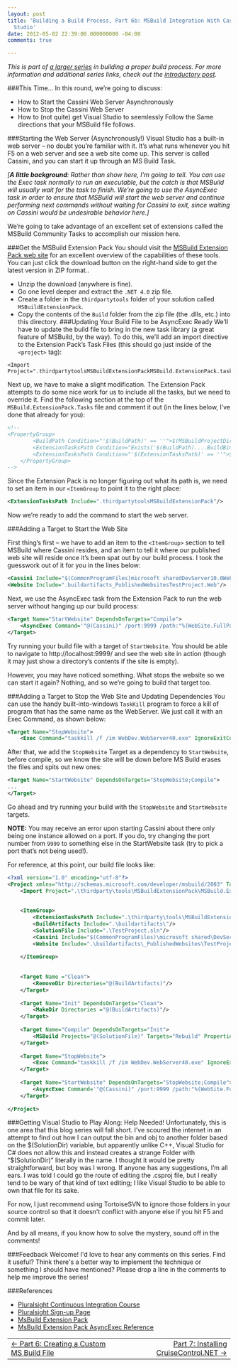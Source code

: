 ```yaml
---
layout: post
title: 'Building a Build Process, Part 6b: MSBuild Integration With Cassini and Visual
  Studio'
date: 2012-05-02 22:39:00.000000000 -04:00
comments: true

---
```

*This is part of [a larger series]() in building a proper build process. For more information and additional series links, check out the [introductory post]().*

###This Time…
In this round, we’re going to discuss:

* How to Start the Cassini Web Server Asynchronously 
* How to Stop the Cassini Web Server  
* How to (not quite) get Visual Studio to seemlessly Follow the Same directions that your MSBuild file follows.


###Starting the Web Server (Asynchronously!)
Visual Studio has a built-in web server – no doubt you’re familiar with it. It’s what runs whenever you hit F5 on a web server and see a web site come up. This server is called Cassini, and you can start it up through an MS Build Task.

*[**A little background**: Rather than show here, I’m going to tell. You can use the Exec task normally to run an executable, but the catch is that MSBuild will usually wait for the task to finish. We’re going to use the AsyncExec task in order to ensure that MSBuild will start the web server and continue performing next commands without waiting for Cassini to exit, since waiting on Cassini would be undesirable behavior here.]*

We’re going to take advantage of an excellent set of extensions called the MSBuild Community Tasks to accomplish our mission here.

###Get the MSBuild Extension Pack
You should visit the [MSBuild Extension Pack web site]() for an excellent overview of the capabilities of these tools. You can just click the download button on the right-hand side to get the latest version in ZIP format..

* Unzip the download (anywhere is fine).
* Go one level deeper and extract the `.NET 4.0` zip file.
* Create a folder in the `thirdpartytools` folder of your solution called `MSBuildExtensionPack`.
* Copy the contents of the `Build` folder from the zip file (the .dlls, etc.) into this directory.
###Updating Your Build File to be AsyncExec Ready
We’ll have to update the build file to bring in the new task library (a great feature of MSBuild, by the way). To do this, we’ll add an import directive to the Extension Pack’s Task Files (this should go just inside of the `<project>` tag):

```
<Import Project=".thirdpartytoolsMSBuildExtensionPackMSBuild.ExtensionPack.tasks">`
```

Next up, we have to make a slight modification. The Extension Pack attempts to do some nice work for us to include all the tasks, but we need to override it. Find the following section at the top of the `MSBuild.ExtensionPack.Tasks` file and comment it out (in the lines below, I’ve done that already for you):

```xml
<!--    
<PropertyGroup>
        <BuildPath Condition="'$(BuildPath)' == ''">$(MSBuildProjectDirectory)</BuildPath>
        <ExtensionTasksPath Condition="Exists('$(BuildPath)....BuildBinariesMSBuild.ExtensionPack.dll')">$(BuildPath)....BuildBinaries</ExtensionTasksPath>
        <ExtensionTasksPath Condition="'$(ExtensionTasksPath)' == ''">$(MSBuildExtensionsPath)ExtensionPack4.0</ExtensionTasksPath>
    </PropertyGroup>
-->
```

Since the Extension Pack is no longer figuring out what its path is, we need to set an item in our `<ItemGroup` to point it to the right place: 

```xml
<ExtensionTasksPath Include=".thirdpartytoolsMSBuildExtensionPack"/>
```
Now we’re ready to add the command to start the web server.

###Adding a Target to Start the Web Site

First thing’s first – we have to add an item to the `<ItemGroup>` section to tell MSBuild where Cassini resides, and an item to tell it where our published web site will reside once it’s been spat out by our build process. I took the guesswork out of it for you in the lines below: 

```xml
<Cassini Include="$(CommonProgramFiles)microsoft sharedDevServer10.0WebDev.WebServer40.exe"/>
<Website Include=".buildartifacts_PublishedWebsitesTestProject.Web"/>
```

Next, we use the AsyncExec task from the Extension Pack to run the web server without hanging up our build process:

```xml
<Target Name="StartWebsite" DependsOnTargets="Compile">         
    <AsyncExec Command='"@(Cassini)" /port:9999 /path:"%(WebSite.FullPath)" /vpath:'/>     
</Target>
```
Try running your build file with a target of `StartWebsite`. You should be able to navigate to http://localhost:9999/ and see the web site in action (though it may just show a directory’s contents if the site is empty).

However, you may have noticed something. What stops the website so we can start it again? Nothing, and so we’re going to build that target too.

###Adding a Target to Stop the Web Site and Updating Dependencies
You can use the handy built-into-windows `TaskKill` program to force a kill of program that has the same name as the WebServer. We just call it with an Exec Command, as shown below:

```xml
<Target Name="StopWebsite">         
    <Exec Command="taskkill /f /im WebDev.WebServer40.exe" IgnoreExitCode="true" IgnoreStandardErrorWarningFormat="true"/>     </Target>
```
After that, we add the `StopWebsite` Target as a dependency to `StartWebsite`, before compile, so we know the site will be down before MS Build erases the files and spits out new ones: 

```xml
<Target Name="StartWebsite" DependsOnTargets="StopWebsite;Compile">
...
</Target>
```
Go ahead and try running your build with the `StopWebsite` and `StartWebsite` targets. 

**NOTE:** You may receive an error upon starting Cassini about there only being one instance allowed on a port. If you do, try changing the port number from `9999` to something else in the StartWebsite task (try to pick a port that’s not being used!).

For reference, at this point, our build file looks like:

```xml
<?xml version="1.0" encoding="utf-8"?>
<Project xmlns="http://schemas.microsoft.com/developer/msbuild/2003" ToolsVersion="4.0" DefaultTargets="Compile">
    <Import Project=".\thirdparty\tools\MSBuildExtensionPack\MSBuild.ExtensionPack.tasks"/>
 
 
    <ItemGroup>
        <ExtensionTasksPath Include=".\thirdparty\tools\MSBuildExtensionPack\"/>
        <BuildArtifacts Include=".\buildartifacts\"/>
        <SolutionFile Include=".\TestProject.sln"/>
        <Cassini Include="$(CommonProgramFiles)\microsoft shared\DevServer\10.0\WebDev.WebServer40.exe"/>
        <Website Include=".\buildartifacts\_PublishedWebsites\TestProject.Web"/>
 
    </ItemGroup>
   
   
    <Target Name ="Clean">
        <RemoveDir Directories="@(BuildArtifacts)"/>
    </Target>
 
    <Target Name="Init" DependsOnTargets="Clean">
        <MakeDir Directories ="@(BuildArtifacts)"/>
    </Target>
 
    <Target Name="Compile" DependsOnTargets="Init">
        <MSBuild Projects="@(SolutionFile)" Targets="Rebuild" Properties="OutDir=%(BuildArtifacts.FullPath)"/>
    </Target>
 
    <Target Name="StopWebsite">
        <Exec Command="taskkill /f /im WebDev.WebServer40.exe" IgnoreExitCode="true" IgnoreStandardErrorWarningFormat="true"/>
    </Target>
   
    <Target Name="StartWebsite" DependsOnTargets="StopWebsite;Compile">
        <AsyncExec Command='"@(Cassini)" /port:9999 /path:"%(WebSite.FullPath)" /vpath:'/>
    </Target>
 
</Project>
```

###Getting Visual Studio to Play Along: Help Needed!
Unfortunately, this is one area that this blog series will fall short. I’ve scoured the internet in an attempt to find out how I can output the bin and obj to another folder based on the $(SolutionDir) variable, but apparently unlike C++, Visual Studio for C# does not allow this and instead creates a strange Folder with “$(SolutionDir)” literally in the name. I thought it would be pretty straightforward, but boy was I wrong. If anyone has any suggestions, I’m all ears. I was told I could go the route of editing the .csproj file, but I really tend to be wary of that kind of text editing; I like Visual Studio to be able to own that file for its sake.

For now, I just recommend using TortoiseSVN to ignore those folders in your source control so that it doesn’t conflict with anyone else if you hit F5 and commit later. 

And by all means, if you know how to solve the mystery, sound off in the comments!

###Feedback Welcome!
I'd love to hear any comments on this series. Find it useful? Think there's a better way to implement the technique or something I should have mentioned? Please drop a line in the comments to help me improve the series!

###References

* <a href="http://www.pluralsight-training.net/microsoft/courses/TableOfContents?courseName=continuous-integration&amp;highlight=james-kovacs_ci-part1*3!james-kovacs_ci-part3*2!james-kovacs_ci-part2*2!james-kovacs_ci-part6*4,12#ci-part1">Pluralsight Continuous Integration Course</a> 
* <a href="http://www.pluralsight-training.net/microsoft/Products/Individual">Pluralsight Sign-up Page</a> 
* <a href="http://msbuildextensionpack.codeplex.com/">MsBuild Extension Pack</a>
* <a href="http://www.msbuildextensionpack.com/help/3.5.8.0/html/68cdc023-8926-4ac9-9e7c-0297592fec29.htm">MsBuild Extension Pack AsyncExec Reference</a>

<table>
<tr>
<td><div align="left"><a href="http://skwordpresstoghost.azurewebsites.net/?p=561">&larr; Part 6: Creating a Custom MS Build File</a></div></td>
<td><div align="right"><a href="http://skwordpresstoghost.azurewebsites.net/?p=501" target="_blank">Part 7: Installing CruiseControl.NET &rarr;</a></div></td>
</tr>
</table>

[a larger series]: http://skwordpresstoghost.azurewebsites.net/search/label/building%20a%20build%20process

[introductory post]:http://skwordpresstoghost.azurewebsites.net/?p=951 

[MSBuild Extension Pack web site]:http://msbuildextensionpack.codeplex.com/
